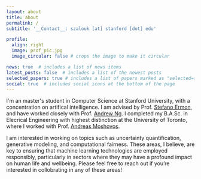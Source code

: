 ```yaml
---
layout: about
title: about
permalink: /
subtitle: '__Contact__: szalouk [at] stanford [dot] edu'

profile:
  align: right
  image: prof_pic.jpg
  image_circular: false # crops the image to make it circular

news: true  # includes a list of news items
latest_posts: false  # includes a list of the newest posts
selected_papers: true # includes a list of papers marked as "selected={true}"
social: true  # includes social icons at the bottom of the page
---
```


I'm an master's student in Computer Science at Stanford University, with a concentration on artifical intelligence. I am advised by Prof. [Stefano Ermon](https://cs.stanford.edu/~ermon/), and have worked closely with Prof. [Andrew Ng](https://www.andrewng.org/). I completed my B.A.Sc. in Elecrical Engineering with highest distinction at the University of Toronto, where I worked with Prof. [Andreas Moshovos](https://www.eecg.utoronto.ca/~moshovos/000/doku.php).

I am interested in working on topics such as uncertainty quantification, generative modeling, and computational fairness. These areas, I believe, are key to ensuring that machine learning technologies are employed responsibly, particularly in sectors where they may have a profound impact on human life and wellbeing. Please feel free to reach out if you’re interested in collobrating in any of these areas!
